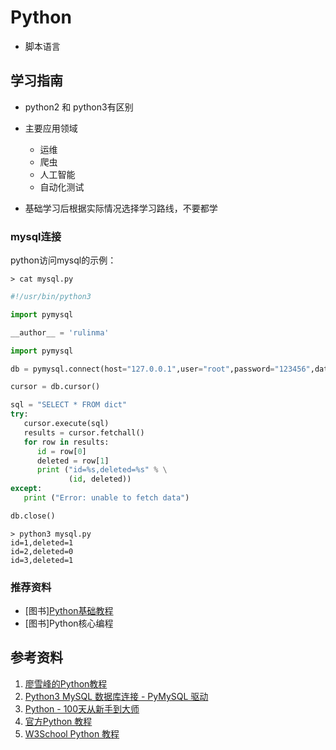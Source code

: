 # Python

* 脚本语言

## 学习指南

* python2 和 python3有区别

* 主要应用领域
  * 运维
  * 爬虫
  * 人工智能
  * 自动化测试

* 基础学习后根据实际情况选择学习路线，不要都学

### mysql连接

python访问mysql的示例：

``` shell
> cat mysql.py
```

``` python
#!/usr/bin/python3

import pymysql

__author__ = 'rulinma'

import pymysql

db = pymysql.connect(host="127.0.0.1",user="root",password="123456",database="my_test")

cursor = db.cursor()

sql = "SELECT * FROM dict"
try:
   cursor.execute(sql)
   results = cursor.fetchall()
   for row in results:
      id = row[0]
      deleted = row[1]
      print ("id=%s,deleted=%s" % \
             (id, deleted))
except:
   print ("Error: unable to fetch data")

db.close()


```

``` shell
> python3 mysql.py
id=1,deleted=1
id=2,deleted=0
id=3,deleted=1
```

### 推荐资料

* [图书][Python基础教程](http://product.dangdang.com/25218035.html)
* [图书]Python核心编程

## 参考资料

1. [廖雪峰的Python教程](https://www.liaoxuefeng.com/wiki/1016959663602400)
2. [Python3 MySQL 数据库连接 - PyMySQL 驱动](https://www.runoob.com/python3/python3-mysql.html)
3. [Python - 100天从新手到大师](https://github.com/jackfrued/Python-100-Days)
4. [官方Python 教程](https://docs.python.org/zh-cn/3/tutorial/index.html)
5. [W3School Python 教程](https://www.w3school.com.cn/python/index.asp)
